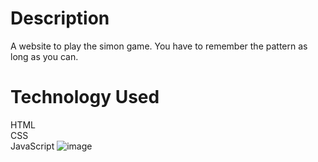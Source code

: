 # Description
A website to play the simon game. You have to remember the pattern as long as you can.
# Technology Used
HTML\
CSS\
JavaScript
![image](https://github.com/V-VIVEK-S/Simon-Game/assets/110480503/65e19ac3-27cf-4061-b969-c3d09040758c)
